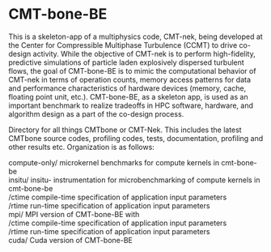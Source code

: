 # CMT-bone-BE
This is a skeleton-app of a multiphysics code, CMT-nek, being developed at the Center for Compressible Multiphase Turbulence (CCMT) to drive co-design activity. While the objective of CMT-nek is to perform high-fidelity, predictive simulations of particle laden explosively dispersed turbulent flows, the goal of CMT-bone-BE is to mimic the computational behavior of CMT-nek in terms of operation counts, memory access patterns for data and performance characteristics of hardware devices (memory, cache, floating point unit, etc.). CMT-bone-BE, as a skeleton app, is used as an important benchmark to realize tradeoffs in HPC software, hardware, and algorithm design as a part of the co-design process. 

Directory for all things CMTbone or CMT-Nek. This includes the latest CMTbone source codes, profiling codes, tests, documentation, profiling and other results etc. Organization is as follows:

compute-only/		    microkernel benchmarks for compute kernels in cmt-bone-be  
insitu/			    insitu- instrumentation for microbenchmarking of compute kernels in cmt-bone-be  
	/ctime 		    compile-time specification of application input parameters  
	/rtime		    run-time specification of application input parameters  
mpi/			    MPI version of CMT-bone-BE with  
	/ctime		    compile-time specification of application input parameters  
	/rtime		    run-time specification of application input parameters  
cuda/ 			    Cuda version of CMT-bone-BE  
